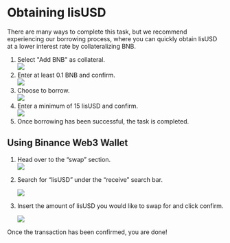 # Obtaining lisUSD

There are many ways to complete this task, but we recommend experiencing our borrowing process, where you can quickly obtain lisUSD at a lower interest rate by collateralizing BNB.

1. Select "Add BNB" as collateral.\
   ![](https://docs.bsc.lista.org/\~gitbook/image?url=https%3A%2F%2F1284749027-files.gitbook.io%2F%7E%2Ffiles%2Fv0%2Fb%2Fgitbook-x-prod.appspot.com%2Fo%2Fspaces%252FeuAQJMk753IWaCTi0zzi%252Fuploads%252FFjcpQZ97jzItnGeagxU1%252Fimage.png%3Falt%3Dmedia%26token%3Dae8404f2-1f21-4445-9e04-d4d02357a47d\&width=300\&dpr=4\&quality=100\&sign=65c755c6\&sv=1)
2. Enter at least 0.1 BNB and confirm. \
   ![](https://docs.bsc.lista.org/\~gitbook/image?url=https%3A%2F%2F1284749027-files.gitbook.io%2F%7E%2Ffiles%2Fv0%2Fb%2Fgitbook-x-prod.appspot.com%2Fo%2Fspaces%252FeuAQJMk753IWaCTi0zzi%252Fuploads%252F6q6UVdwE92DKQZlVKmNB%252Fimage.png%3Falt%3Dmedia%26token%3D9647f74a-4424-411a-aa93-bb1b5b620751\&width=300\&dpr=4\&quality=100\&sign=73d4b1b6\&sv=1)
3. Choose to borrow.\
   ![](https://docs.bsc.lista.org/\~gitbook/image?url=https%3A%2F%2F1284749027-files.gitbook.io%2F%7E%2Ffiles%2Fv0%2Fb%2Fgitbook-x-prod.appspot.com%2Fo%2Fspaces%252FeuAQJMk753IWaCTi0zzi%252Fuploads%252FYnhDxqWiFlgJMMe7KtRh%252Fimage.png%3Falt%3Dmedia%26token%3D247abd62-9f10-4ac9-9a83-2c014dc7803d\&width=300\&dpr=4\&quality=100\&sign=c8f621b8\&sv=1)
4. Enter a minimum of 15 lisUSD and confirm.\
   ![](https://docs.bsc.lista.org/\~gitbook/image?url=https%3A%2F%2F1284749027-files.gitbook.io%2F%7E%2Ffiles%2Fv0%2Fb%2Fgitbook-x-prod.appspot.com%2Fo%2Fspaces%252FeuAQJMk753IWaCTi0zzi%252Fuploads%252FFFfU4RnIcRLqPBtbV2cD%252Fimage.png%3Falt%3Dmedia%26token%3D1fe735c3-8e33-4c33-88b8-442946e286f3\&width=300\&dpr=4\&quality=100\&sign=85e1272\&sv=1)
5. Once borrowing has been successful, the task is completed.

## Using Binance Web3 Wallet <a href="#using-binance-web3-wallet" id="using-binance-web3-wallet"></a>

1. Head over to the “swap” section.\
   ![](https://docs.bsc.lista.org/\~gitbook/image?url=https%3A%2F%2Flh7-us.googleusercontent.com%2FdrwUEH2TJ\_b05QhPtZsaElZx-8dLJDeK6fgUT7BvluPQIR6bXbizjk5K\_PB4A4l6th5D4TaeV51Rvpz-5sBJ5816USqOWg4bTo7L1AjSZJDGxz48FR0GByRxXIlNpwxOrOpizz\_Ua2IQFlhfURsAyi4\&width=300\&dpr=4\&quality=100\&sign=a43464b4\&sv=1)
2.  Search for “lisUSD” under the “receive” search bar.

    ![](https://docs.bsc.lista.org/\~gitbook/image?url=https%3A%2F%2F1284749027-files.gitbook.io%2F%7E%2Ffiles%2Fv0%2Fb%2Fgitbook-x-prod.appspot.com%2Fo%2Fspaces%252FeuAQJMk753IWaCTi0zzi%252Fuploads%252F02zmX2R49GJovfMKyztm%252Fimage.png%3Falt%3Dmedia%26token%3D4a7070eb-78a1-4090-9804-f0b4a4b897d7\&width=768\&dpr=4\&quality=100\&sign=2efad1f2\&sv=1)
3.  Insert the amount of lisUSD you would like to swap for and click confirm.

    ![](https://docs.bsc.lista.org/\~gitbook/image?url=https%3A%2F%2F1284749027-files.gitbook.io%2F%7E%2Ffiles%2Fv0%2Fb%2Fgitbook-x-prod.appspot.com%2Fo%2Fspaces%252FeuAQJMk753IWaCTi0zzi%252Fuploads%252FFxharSIQ8Zn1aZr9Uhmh%252Fimage.png%3Falt%3Dmedia%26token%3Def5f7ad5-ab7a-432b-841e-f66ea63dab7a\&width=768\&dpr=4\&quality=100\&sign=de7a7683\&sv=1)

Once the transaction has been confirmed, you are done!

